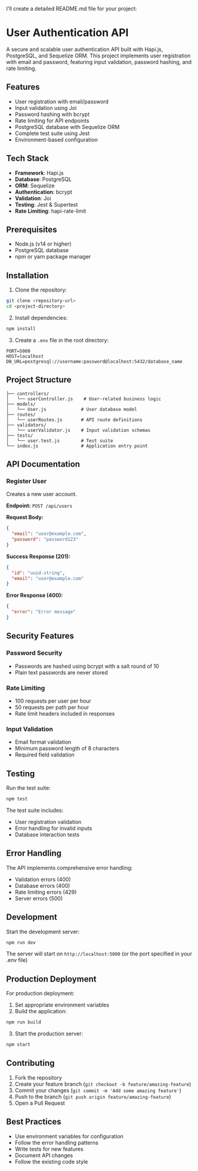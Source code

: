 I'll create a detailed README.md file for your project:


# User Authentication API

A secure and scalable user authentication API built with Hapi.js, PostgreSQL, and Sequelize ORM. This project implements user registration with email and password, featuring input validation, password hashing, and rate limiting.

## Features

- User registration with email/password
- Input validation using Joi
- Password hashing with bcrypt
- Rate limiting for API endpoints
- PostgreSQL database with Sequelize ORM
- Complete test suite using Jest
- Environment-based configuration

## Tech Stack

- **Framework**: Hapi.js
- **Database**: PostgreSQL
- **ORM**: Sequelize
- **Authentication**: bcrypt
- **Validation**: Joi
- **Testing**: Jest & Supertest
- **Rate Limiting**: hapi-rate-limit

## Prerequisites

- Node.js (v14 or higher)
- PostgreSQL database
- npm or yarn package manager

## Installation

1. Clone the repository:
```bash
git clone <repository-url>
cd <project-directory>
```

2. Install dependencies:
```bash
npm install
```

3. Create a `.env` file in the root directory:
```env
PORT=5000
HOST=localhost
DB_URL=postgresql://username:password@localhost:5432/database_name
```

## Project Structure

```
├── controllers/
│   └── userController.js    # User-related business logic
├── models/
│   └── User.js             # User database model
├── routes/
│   └── userRoutes.js       # API route definitions
├── validators/
│   └── userValidator.js    # Input validation schemas
├── tests/
│   └── user.test.js        # Test suite
└── index.js                # Application entry point
```

## API Documentation

### Register User
Creates a new user account.

**Endpoint:** `POST /api/users`

**Request Body:**
```json
{
  "email": "user@example.com",
  "password": "password123"
}
```

**Success Response (201):**
```json
{
  "id": "uuid-string",
  "email": "user@example.com"
}
```

**Error Response (400):**
```json
{
  "error": "Error message"
}
```

## Security Features

### Password Security
- Passwords are hashed using bcrypt with a salt round of 10
- Plain text passwords are never stored

### Rate Limiting
- 100 requests per user per hour
- 50 requests per path per hour
- Rate limit headers included in responses

### Input Validation
- Email format validation
- Minimum password length of 8 characters
- Required field validation

## Testing

Run the test suite:
```bash
npm test
```

The test suite includes:
- User registration validation
- Error handling for invalid inputs
- Database interaction tests

## Error Handling

The API implements comprehensive error handling:
- Validation errors (400)
- Database errors (400)
- Rate limiting errors (429)
- Server errors (500)

## Development

Start the development server:
```bash
npm run dev
```

The server will start on `http://localhost:5000` (or the port specified in your .env file)

## Production Deployment

For production deployment:

1. Set appropriate environment variables
2. Build the application:
```bash
npm run build
```

3. Start the production server:
```bash
npm start
```

## Contributing

1. Fork the repository
2. Create your feature branch (`git checkout -b feature/amazing-feature`)
3. Commit your changes (`git commit -m 'Add some amazing feature'`)
4. Push to the branch (`git push origin feature/amazing-feature`)
5. Open a Pull Request

## Best Practices

- Use environment variables for configuration
- Follow the error handling patterns
- Write tests for new features
- Document API changes
- Follow the existing code style
